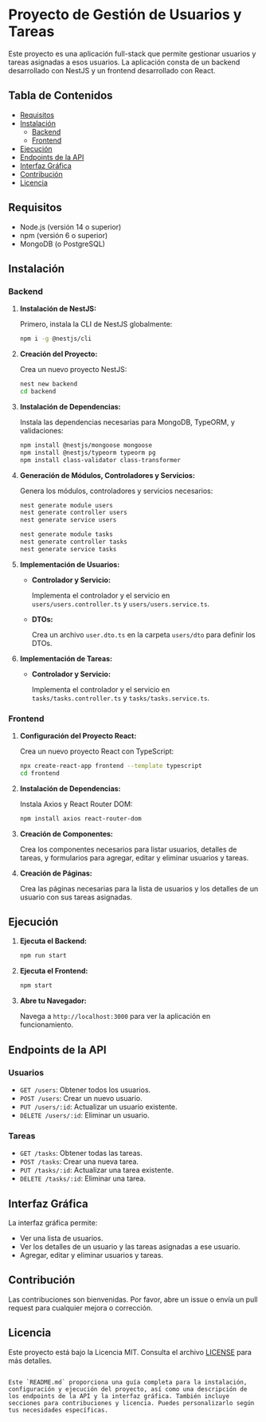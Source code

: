 # Proyecto de Gestión de Usuarios y Tareas

Este proyecto es una aplicación full-stack que permite gestionar usuarios y tareas asignadas a esos usuarios. La aplicación consta de un backend desarrollado con NestJS y un frontend desarrollado con React.

## Tabla de Contenidos

- [Requisitos](#requisitos)
- [Instalación](#instalación)
  - [Backend](#backend)
  - [Frontend](#frontend)
- [Ejecución](#ejecución)
- [Endpoints de la API](#endpoints-de-la-api)
- [Interfaz Gráfica](#interfaz-gráfica)
- [Contribución](#contribución)
- [Licencia](#licencia)

## Requisitos

- Node.js (versión 14 o superior)
- npm (versión 6 o superior)
- MongoDB (o PostgreSQL)

## Instalación

### Backend

1. **Instalación de NestJS:**

   Primero, instala la CLI de NestJS globalmente:

   ```bash
   npm i -g @nestjs/cli
   ```

2. **Creación del Proyecto:**

   Crea un nuevo proyecto NestJS:

   ```bash
   nest new backend
   cd backend
   ```

3. **Instalación de Dependencias:**

   Instala las dependencias necesarias para MongoDB, TypeORM, y validaciones:

   ```bash
   npm install @nestjs/mongoose mongoose
   npm install @nestjs/typeorm typeorm pg
   npm install class-validator class-transformer
   ```

4. **Generación de Módulos, Controladores y Servicios:**

   Genera los módulos, controladores y servicios necesarios:

   ```bash
   nest generate module users
   nest generate controller users
   nest generate service users

   nest generate module tasks
   nest generate controller tasks
   nest generate service tasks
   ```

5. **Implementación de Usuarios:**

   - **Controlador y Servicio:**

     Implementa el controlador y el servicio en `users/users.controller.ts` y `users/users.service.ts`.

   - **DTOs:**

     Crea un archivo `user.dto.ts` en la carpeta `users/dto` para definir los DTOs.

6. **Implementación de Tareas:**

   - **Controlador y Servicio:**

     Implementa el controlador y el servicio en `tasks/tasks.controller.ts` y `tasks/tasks.service.ts`.

### Frontend

1. **Configuración del Proyecto React:**

   Crea un nuevo proyecto React con TypeScript:

   ```bash
   npx create-react-app frontend --template typescript
   cd frontend
   ```

2. **Instalación de Dependencias:**

   Instala Axios y React Router DOM:

   ```bash
   npm install axios react-router-dom
   ```

3. **Creación de Componentes:**

   Crea los componentes necesarios para listar usuarios, detalles de tareas, y formularios para agregar, editar y eliminar usuarios y tareas.

4. **Creación de Páginas:**

   Crea las páginas necesarias para la lista de usuarios y los detalles de un usuario con sus tareas asignadas.

## Ejecución

1. **Ejecuta el Backend:**

   ```bash
   npm run start
   ```

2. **Ejecuta el Frontend:**

   ```bash
   npm start
   ```

3. **Abre tu Navegador:**

   Navega a `http://localhost:3000` para ver la aplicación en funcionamiento.

## Endpoints de la API

### Usuarios

- `GET /users`: Obtener todos los usuarios.
- `POST /users`: Crear un nuevo usuario.
- `PUT /users/:id`: Actualizar un usuario existente.
- `DELETE /users/:id`: Eliminar un usuario.

### Tareas

- `GET /tasks`: Obtener todas las tareas.
- `POST /tasks`: Crear una nueva tarea.
- `PUT /tasks/:id`: Actualizar una tarea existente.
- `DELETE /tasks/:id`: Eliminar una tarea.

## Interfaz Gráfica

La interfaz gráfica permite:

- Ver una lista de usuarios.
- Ver los detalles de un usuario y las tareas asignadas a ese usuario.
- Agregar, editar y eliminar usuarios y tareas.

## Contribución

Las contribuciones son bienvenidas. Por favor, abre un issue o envía un pull request para cualquier mejora o corrección.

## Licencia

Este proyecto está bajo la Licencia MIT. Consulta el archivo [LICENSE](LICENSE) para más detalles.
```

Este `README.md` proporciona una guía completa para la instalación, configuración y ejecución del proyecto, así como una descripción de los endpoints de la API y la interfaz gráfica. También incluye secciones para contribuciones y licencia. Puedes personalizarlo según tus necesidades específicas.
